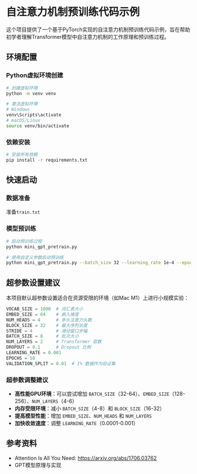 # 自注意力机制预训练代码示例

这个项目提供了一个基于PyTorch实现的自注意力机制预训练代码示例，旨在帮助初学者理解Transformer模型中自注意力机制的工作原理和预训练过程。

## 环境配置

### Python虚拟环境创建

```bash
# 创建虚拟环境
python -m venv venv

# 激活虚拟环境
# Windows
venv\Scripts\activate
# macOS/Linux
source venv/bin/activate
```

### 依赖安装

```bash
# 安装所有依赖
pip install -r requirements.txt
```

## 快速启动

### 数据准备

准备`train.txt`

### 模型预训练

```bash
# 启动预训练过程
python mini_gpt_pretrain.py

# 使用自定义参数启动预训练
python mini_gpt_pretrain.py --batch_size 32 --learning_rate 1e-4 --epochs 10
```

## 超参数设置建议

本项目默认超参数设置适合在资源受限的环境（如Mac M1）上进行小规模实验：

```python
VOCAB_SIZE = 1000  # 词汇表大小
EMBED_SIZE = 64    # 嵌入维度
NUM_HEADS = 4      # 多头注意力头数
BLOCK_SIZE = 32    # 最大序列长度
STRIDE = 4         # 滑动窗口步幅
BATCH_SIZE = 8     # 批次大小
NUM_LAYERS = 2     # Transformer 层数
DROPOUT = 0.1      # Dropout 比例
LEARNING_RATE = 0.001
EPOCHS = 50
VALIDATION_SPLIT = 0.01  # 1% 数据作为验证集
```

### 超参数调整建议

- **高性能GPU环境**：可以尝试增加 `BATCH_SIZE`（32-64）、`EMBED_SIZE`（128-256）、`NUM_LAYERS`（4-6）
- **内存受限环境**：减小 `BATCH_SIZE`（4-8）和 `BLOCK_SIZE`（16-32）
- **提高模型性能**：增加 `EMBED_SIZE`、`NUM_HEADS` 和 `NUM_LAYERS`
- **加快收敛速度**：调整 `LEARNING_RATE`（0.0001-0.001）


## 参考资料

- Attention Is All You Need: https://arxiv.org/abs/1706.03762
- GPT模型原理与实现
